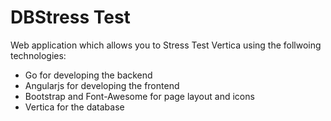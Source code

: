 DBStress Test
======================

Web application which allows you to Stress Test Vertica using the follwoing technologies:

* Go for developing the backend
* Angularjs for developing the frontend
* Bootstrap and Font-Awesome for page layout and icons
* Vertica for the database